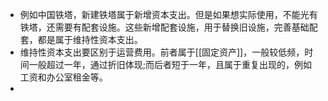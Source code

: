 - 例如中国铁塔，新建铁塔属于新增资本支出。但是如果想实际使用，不能光有铁塔，还需要有配套设施。这些新增配套设施，用于替换旧设施，完善基础配套，都是属于维持性资本支出。
- 维持性资本支出要区别于运营费用。前者属于[[固定资产]]，一般较低频，时间一般超过一年，通过折旧体现;而后者短于一年，且属于重复出现的，例如工资和办公室租金等。
-